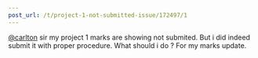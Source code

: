 ```yaml
---
post_url: /t/project-1-not-submitted-issue/172497/1
---
```

[@carlton](/u/carlton) sir my project 1 marks are showing not submited. But i did indeed submit it with proper procedure. What should i do ? For my marks update.